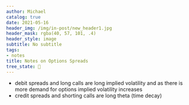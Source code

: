 ```yaml
---
author: Michael
catalog: true
date: 2021-05-16
header_img: /img/in-post/new_header1.jpg
header_mask: rgba(40, 57, 101, .4)
header_style: image
subtitle: No subtitle
tags:
- notes
title: Notes on Options Spreads
tree_state: 🌱
---
```


- debit spreads and long calls are long implied volatility and as there is more demand for options implied volatility increases
- credit spreads and shorting calls are long theta (time decay)